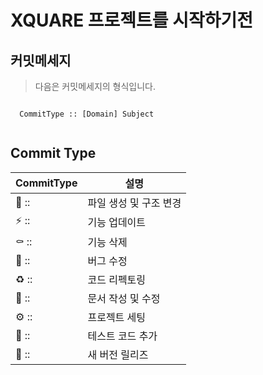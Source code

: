 # XQUARE 프로젝트를 시작하기전

## 커밋메세지
> 다음은 커밋메세지의 형식입니다.
``` 

  CommitType :: [Domain] Subject
  
 ```
 
 ## Commit Type
|CommitType|설명|
|------|----------------------|
|📑 ::|파일 생성 및 구조 변경|
|⚡️ ::|기능 업데이트|
|⚰️ ::|기능 삭제|
|🐛 ::|버그 수정|
|♻️ ::|코드 리펙토링|
|📝 ::|문서 작성 및 수정|
|⚙️ ::|프로젝트 세팅|
|🧪 ::|테스트 코드 추가|
|🚀 ::|새 버전 릴리즈|

